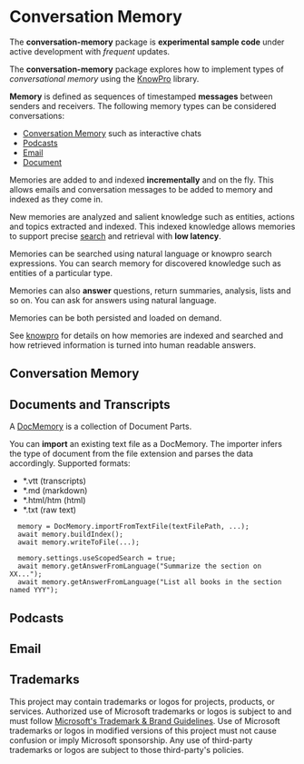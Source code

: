 # Conversation Memory

The **conversation-memory** package is **experimental sample code** under active development with _frequent_ updates.

The **conversation-memory** package explores how to implement types of _conversational memory_ using the [KnowPro](../../knowPro/README.md) library.

**Memory** is defined as sequences of timestamped **messages** between senders and receivers. The following memory types can be considered conversations:

- [Conversation Memory](./src/conversationMemory.ts) such as interactive chats
- [Podcasts](./src/podcast.ts)
- [Email](./src/emailMemory.ts)
- [Document](./src/docMemory.ts)

Memories are added to and indexed **incrementally** and on the fly. This allows emails and conversation messages to be added to memory and indexed as they come in.

New memories are analyzed and salient knowledge such as entities, actions and topics extracted and indexed. This indexed knowledge allows memories to support precise [search](./src/memory.ts#search) and retrieval with **low latency**.

Memories can be searched using natural language or knowpro search expressions. You can search memory for discovered knowledge such as entities of a particular type.

Memories can also **answer** questions, return summaries, analysis, lists and so on. You can ask for answers using natural language.

Memories can be both persisted and loaded on demand.

See [knowpro](../../knowPro/README.md) for details on how memories are indexed and searched and how retrieved information is turned into human readable answers.

## Conversation Memory

## Documents and Transcripts

A [DocMemory](../conversation/src/docMemory.ts) is a collection of Document Parts.

You can **import** an existing text file as a DocMemory. The importer infers the type of document from the file extension and parses the data accordingly. Supported formats:

- \*.vtt (transcripts)
- \*.md (markdown)
- \*.html/htm (html)
- \*.txt (raw text)

```
  memory = DocMemory.importFromTextFile(textFilePath, ...);
  await memory.buildIndex();
  await memory.writeToFile(...);

  memory.settings.useScopedSearch = true;
  await memory.getAnswerFromLanguage("Summarize the section on XX...");
  await memory.getAnswerFromLanguage("List all books in the section named YYY");
```

## Podcasts

## Email

## Trademarks

This project may contain trademarks or logos for projects, products, or services. Authorized use of Microsoft
trademarks or logos is subject to and must follow
[Microsoft's Trademark & Brand Guidelines](https://www.microsoft.com/en-us/legal/intellectualproperty/trademarks/usage/general).
Use of Microsoft trademarks or logos in modified versions of this project must not cause confusion or imply Microsoft sponsorship.
Any use of third-party trademarks or logos are subject to those third-party's policies.
